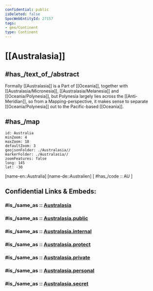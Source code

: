 ```yaml
---
confidential: public
isDeleted: false
SpocWebEntityId: 27157
tags:
- geo/Continent
type: Continent
---
```


# [[Australasia]] 

## #has_/text_of_/abstract 


Formally [[Australasia]] is a Part of [[Oceania]], 
together with [[Australasia/Micronesia]], [[Australasia/Melanesia]] and [[Oceania/Polynesia]], 
but Polynesia largely lies across the [[Anti-Meridian]], 
so from a Mapping-perspective, it makes sense 
to separate [[Oceania/Polynesia]] out to the Pacific-based [[Oceania]].  

## #has_/map 

```leaflet
id: Australia
minZoom: 4 
maxZoom: 18
defaultZoom: 3
geojsonFolder: ./Australasia//
markerFolder: ./Australasia//
zoomFeatures: false 
long: 145
lat: -30
```

[name-en::Australia]
[name-de::Australien]
[ #has_/code  :: AU ]


## Confidential Links & Embeds: 

### #is_/same_as :: [Australasia](/_Standards/Earth/Continent/Australasia.md) 

### #is_/same_as :: [Australasia.public](/_public/Earth/Continent/Australasia.public.md) 

### #is_/same_as :: [Australasia.internal](/_internal/Earth/Continent/Australasia.internal.md) 

### #is_/same_as :: [Australasia.protect](/_protect/Earth/Continent/Australasia.protect.md) 

### #is_/same_as :: [Australasia.private](/_private/Earth/Continent/Australasia.private.md) 

### #is_/same_as :: [Australasia.personal](/_personal/Earth/Continent/Australasia.personal.md) 

### #is_/same_as :: [Australasia.secret](/_secret/Earth/Continent/Australasia.secret.md)

